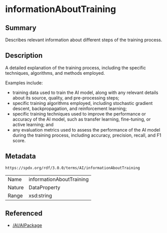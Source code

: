 <!-- Automatically generated by spec-parser v2.3.0 on 2024-07-09T12:43:38.633388+00:00 -->
<!-- SPDX-License-Identifier: Community-Spec-1.0 -->

# informationAboutTraining

## Summary

Describes relevant information about different steps of the training process.


## Description

A detailed explanation of the training process,
including the specific techniques, algorithms, and methods employed.

Examples include:

- training data used to train the AI model, along with any relevant details
  about its source, quality, and pre-processing steps;
- specific training algorithms employed, including stochastic gradient descent,
  backpropagation, and reinforcement learning;
- specific training techniques used to improve the performance or accuracy
  of the AI model, such as transfer learning, fine-tuning, or active learning;
  and
- any evaluation metrics used to assess the performance of the AI model
  during the training process, including accuracy, precision, recall, and F1
  score.


## Metadata

`https://spdx.org/rdf/3.0.0/terms/AI/informationAboutTraining`


| | |
|---|---|
| Name | informationAboutTraining |
| Nature | DataProperty |
| Range | xsd:string |




## Referenced

- [/AI/AIPackage](../../AI/Classes/AIPackage.md)

